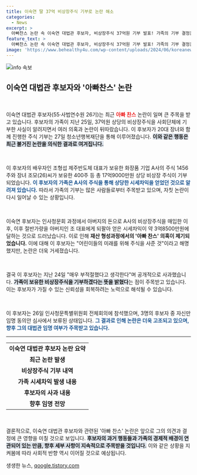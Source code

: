```yaml
---
title: 이숙연 딸 37억 비상장주식 기부로 논란 해소
categories:
  - News
excerpt: >
  아빠찬스 논란 속 이숙연 대법관 후보자, 비상장주식 37억원 기부 발표! 가족의 기부 결정은 이 후보자의 자격 논란을 감안한 것으로 보이며, 정치적 파장이 커질 전망. 클릭해서 그 진실을 확인해보세요!
feature_text: >
  아빠찬스 논란 속 이숙연 대법관 후보자, 비상장주식 37억원 기부 발표! 가족의 기부 결정은 이 후보자의 자격 논란을 감안한 것으로 보이며, 정치적 파장이 커질 전망. 클릭해서 그 진실을 확인해보세요!
image: 'https://www.behealthy4u.com/wp-content/uploads/2024/06/koreanews.jpg'
---
```


<p><img src="https://www.behealthy4u.com/wp-content/uploads/2024/06/koreanews.jpg" alt="info 속보" /></p>

<h2 data-ke-size="size26">이숙연 대법관 후보자와 '아빠찬스' 논란</h2>

<p data-ke-size="size16">&nbsp;</p>

<p>이숙연 대법관 후보자(55·사법연수원 26기)는 최근 <b><span style="color: #ee2323;">아빠 찬스</span></b> 논란이 일며 큰 주목을 받고 있습니다. 후보자의 가족이 지난 25일, 37억원 상당의 비상장주식을 사회단체에 기부한 사실이 알려지면서 여러 의혹과 논란이 뒤따랐습니다. 이 후보자가 20대 장녀와 함께 진행한 주식 기부는 27일 청소년행복재단을 통해 이루어졌습니다. <b><span style="background-color: #21538527;">이와 같은 행동은 최근 불거진 논란을 의식한 결과로 여겨집니다.</span></b></p>

<p data-ke-size="size16">&nbsp;</p>

<p>이 후보자의 배우자인 조형섭 제주반도체 대표가 보유한 화장품 기업 A사의 주식 1456주와 장녀 조모(26)씨가 보유한 400주 등 총 17억9000만원 상당 비상장 주식이 기부되었습니다. <b><span style="color: #1a5490;">이 후보자의 가족은 A사의 주식을 통해 상당한 시세차익을 얻었던 것으로 알려져 있습니다.</span></b> 따라서 가족의 기부는 많은 사람들로부터 주목받고 있으며, 자칫 논란이 다시 일어날 수 있는 상황입니다. </p>

<p data-ke-size="size16">&nbsp;</p>

<p>이숙연 후보자는 인사청문회 과정에서 아버지의 돈으로 A사의 비상장주식을 매입한 이후, 이후 절반가량을 아버지인 조 대표에게 되팔아 얻은 시세차익이 약 3억8500만원에 달하는 것으로 드러났습니다. 이로 인해 <b><span style="ee2323;">재산 형성과정에서의 '아빠 찬스' 의혹이 제기되었습니다.</span></b> 이에 대해 이 후보자는 "어린이들의 미래를 위해 주식을 사준 것"이라고 해명했지만, 논란은 더욱 거세졌습니다.</p>

<p data-ke-size="size16">&nbsp;</p>

<p>결국 이 후보자는 지난 24일 "매우 부적절했다고 생각한다"며 공개적으로 사과했습니다. <b><span style="background-color: #21538527;">가족이 보유한 비상장주식을 기부하겠다는 뜻을 밝혔다</span></b>는 점이 주목받고 있습니다. 이는 후보자가 가질 수 있는 신뢰성을 회복하려는 노력으로 해석될 수 있습니다. </p>

<p data-ke-size="size16">&nbsp;</p>

<p>이 후보자는 26일 인사청문특별위원회 전체회의에 참석했으며, 3명의 후보자 중 자신만 임명 동의안 심사에서 보류된 상태입니다. <b><span style="color: #1a5490;">그 결과로 인해 논란은 더욱 고조되고 있으며, 향후 그의 대법관 임명 여부가 주목받고 있습니다.</span></b> </p>

<hr>

<table>
    <tr>
        <td style="text-align: center; height: 17px;"><b>이숙연 대법관 후보자 논란 요약</b></td>
    </tr>
    <tr>
        <td style="text-align: center; height: 17px;"><b>최근 논란 발생</b></td>
    </tr>
    <tr>
        <td style="text-align: center; height: 17px;"><b>비상장주식 기부 내역</b></td>
    </tr>
    <tr>
        <td style="text-align: center; height: 17px;"><b>가족 시세차익 발생 내용</b></td>
    </tr>
    <tr>
        <td style="text-align: center; height: 17px;"><b>후보자의 사과 내용</b></td>
    </tr>
    <tr>
        <td style="text-align: center; height: 17px;"><b>향후 임명 전망</b></td>
    </tr>
</table>

<p data-ke-size="size16">&nbsp;</p>

<p>결론적으로, 이숙연 대법관 후보자와 관련된 '아빠 찬스' 논란은 앞으로 그의 의견과 결정에 큰 영향을 미칠 것으로 보입니다. <b><span style="background-color: #21538527;">후보자의 과거 행동들과 가족의 경제적 배경이 연관되어 있는 만큼, 향후 세부 사항이 지속적으로 주목받을 것입니다.</span></b> 이와 같은 상황을 지켜봄에 따라 사회적 반향 역시 이어질 것으로 예상됩니다.</p>
생생한 뉴스, <a href="https://qoogle.tistory.com" rel="dofollow">qoogle.tistory.com</a>


